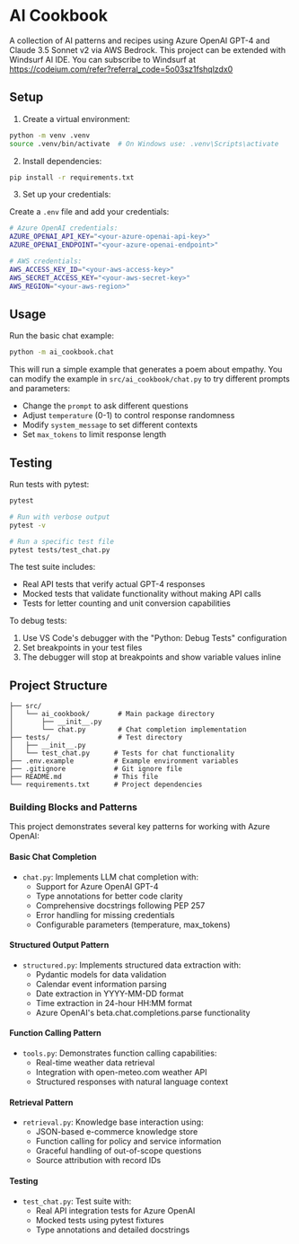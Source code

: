 # AI Cookbook

A collection of AI patterns and recipes using Azure OpenAI GPT-4 and Claude 3.5 Sonnet v2 via AWS Bedrock.
This project can be extended with Windsurf AI IDE.
You can subscribe to Windsurf at https://codeium.com/refer?referral_code=5o03sz1fshqlzdx0

## Setup

1. Create a virtual environment:
```bash
python -m venv .venv
source .venv/bin/activate  # On Windows use: .venv\Scripts\activate
```

2. Install dependencies:
```bash
pip install -r requirements.txt
```

3. Set up your credentials:

Create a `.env` file and add your credentials:
```bash
# Azure OpenAI credentials:
AZURE_OPENAI_API_KEY="<your-azure-openai-api-key>"
AZURE_OPENAI_ENDPOINT="<your-azure-openai-endpoint>"

# AWS credentials:
AWS_ACCESS_KEY_ID="<your-aws-access-key>"
AWS_SECRET_ACCESS_KEY="<your-aws-secret-key>"
AWS_REGION="<your-aws-region>"
```

## Usage

Run the basic chat example:
```bash
python -m ai_cookbook.chat
```

This will run a simple example that generates a poem about empathy. You can modify the example in `src/ai_cookbook/chat.py` to try different prompts and parameters:

- Change the `prompt` to ask different questions
- Adjust `temperature` (0-1) to control response randomness
- Modify `system_message` to set different contexts
- Set `max_tokens` to limit response length

## Testing

Run tests with pytest:
```bash
pytest

# Run with verbose output
pytest -v

# Run a specific test file
pytest tests/test_chat.py
```

The test suite includes:
- Real API tests that verify actual GPT-4 responses
- Mocked tests that validate functionality without making API calls
- Tests for letter counting and unit conversion capabilities

To debug tests:
1. Use VS Code's debugger with the "Python: Debug Tests" configuration
2. Set breakpoints in your test files
3. The debugger will stop at breakpoints and show variable values inline

## Project Structure

```
├── src/
│   └── ai_cookbook/       # Main package directory
│       ├── __init__.py
│       └── chat.py        # Chat completion implementation
├── tests/                 # Test directory
│   ├── __init__.py
│   └── test_chat.py      # Tests for chat functionality
├── .env.example          # Example environment variables
├── .gitignore            # Git ignore file
├── README.md             # This file
└── requirements.txt      # Project dependencies
```

### Building Blocks and Patterns

This project demonstrates several key patterns for working with Azure OpenAI:

#### Basic Chat Completion
- `chat.py`: Implements LLM chat completion with:
  - Support for Azure OpenAI GPT-4
  - Type annotations for better code clarity
  - Comprehensive docstrings following PEP 257
  - Error handling for missing credentials
  - Configurable parameters (temperature, max_tokens)

#### Structured Output Pattern
- `structured.py`: Implements structured data extraction with:
  - Pydantic models for data validation
  - Calendar event information parsing
  - Date extraction in YYYY-MM-DD format
  - Time extraction in 24-hour HH:MM format
  - Azure OpenAI's beta.chat.completions.parse functionality

#### Function Calling Pattern
- `tools.py`: Demonstrates function calling capabilities:
  - Real-time weather data retrieval 
  - Integration with open-meteo.com weather API
  - Structured responses with natural language context

#### Retrieval Pattern
- `retrieval.py`: Knowledge base interaction using:
  - JSON-based e-commerce knowledge store
  - Function calling for policy and service information
  - Graceful handling of out-of-scope questions
  - Source attribution with record IDs

#### Testing
- `test_chat.py`: Test suite with:
  - Real API integration tests for Azure OpenAI
  - Mocked tests using pytest fixtures
  - Type annotations and detailed docstrings
